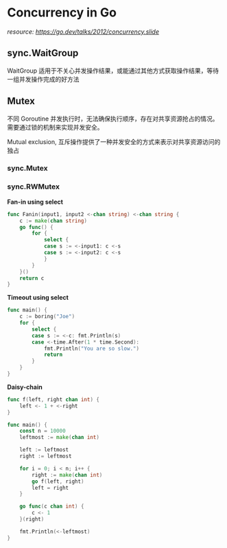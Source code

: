 # Concurrency in Go
*resource: https://go.dev/talks/2012/concurrency.slide*


## sync.WaitGroup
WaitGroup 适用于不关心并发操作结果，或能通过其他方式获取操作结果，等待一组并发操作完成的好方法

## Mutex
不同 Goroutine 并发执行时，无法确保执行顺序，存在对共享资源抢占的情况。需要通过锁的机制来实现并发安全。

Mutual exclusion, 互斥操作提供了一种并发安全的方式来表示对共享资源访问的独占

### sync.Mutex

### sync.RWMutex


**Fan-in using select**

```go
func Fanin(input1, input2 <-chan string) <-chan string {
	c := make(chan string)
    go func() {
        for {
            select {
            case s := <-input1: c <-s
            case s := <-input2: c <-s
            }
        }
    }()
    return c
}
```

**Timeout using select**
```go
func main() {
    c := boring("Joe")
    for {
        select {
        case s := <-c: fmt.Println(s)
        case <-time.After(1 * time.Second):
            fmt.Println("You are so slow.")
            return
        }
    }
}
```


**Daisy-chain**
```go
func f(left, right chan int) {
    left <- 1 + <-right
}

func main() {
    const n = 10000
    leftmost := make(chan int)

    left := leftmost
    right := leftmost

    for i = 0; i < n; i++ {
        right := make(chan int)
        go f(left, right)
        left = right
    }

    go func(c chan int) {
        c <- 1
    }(right)

    fmt.Println(<-leftmost)
}
```